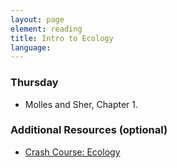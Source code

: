 ```yaml
---
layout: page
element: reading
title: Intro to Ecology
language:
---
```


### Thursday
- Molles and Sher, Chapter 1.

### Additional Resources (optional)
- [Crash Course: Ecology](https://www.youtube.com/watch?v=izRvPaAWgy) 
